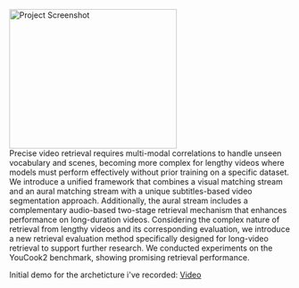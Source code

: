 <img width="300" height="250" alt="Project Screenshot" src="https://github.com/user-attachments/assets/472ce654-81c1-41e6-b420-e7c81b9d5587" />

<br>
Precise video retrieval requires multi-modal correlations to handle unseen vocabulary and scenes, becoming more complex for lengthy videos where models must perform effectively without prior training on a specific dataset. We introduce a unified framework that combines a visual matching stream and an aural matching stream with a unique subtitles-based video segmentation approach. Additionally, the aural stream includes a complementary audio-based two-stage retrieval mechanism that enhances performance on long-duration videos. Considering the complex nature of retrieval from lengthy videos and its corresponding evaluation, we introduce a new retrieval evaluation method specifically designed for long-video retrieval to support further research. We conducted experiments on the YouCook2 benchmark, showing promising retrieval performance.


Initial demo for the archeticture i've recorded: [Video](https://www.youtube.com/watch?v=MPHTWzl813M)
